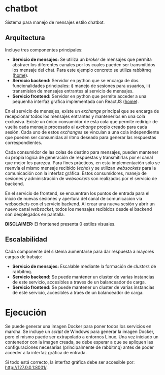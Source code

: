 # chatbot
Sistema para manejo de mensajes estilo chatbot.

## Arquitectura
Incluye tres componentes principales:
- **Servicio de mensajes:** Se utiliza un *broker* de mensajes que permita abstraer los diferentes canales por los cuales pueden ser transmitidos los mensaje del chat. Para este ejemplo concreto se utiliza rabbitmq ([home](https://www.rabbitmq.com/)).
- **Servicio backend:** Servidor en python que se encarga de dos funcionalidades principales: i) manejo de sesiones para usuarios, ii) transmision de mensajes entrantes al servicio de mensajes.
- **Servicio frontend:** Servidor en python que permite acceder a una pequenha interfaz grafica implementada con ReactJS ([home](https://es.react.dev/)).

En el servicio de mensajes, existe un *exchange* principal que se encarga de recepcionar todos los mensajes entrantes y mantenerlos en una cola exclusiva. Existe un único consumidor de esta cola que permite redirigir de vuelta cada mensaje procesado al *exchange* propio creado para cada sesión. Cada uno de estos *exchanges* se vinculan a una cola independiente que pueden ser consumidas al ritmo deseado para generar las respuestas correspondientes.

Cada consumidor de las colas de destino para mensajes, pueden mantener su propia lógica de generación de respuestas y transmitirlas por el canal que mejor les parezca. Para fines prácticos, en esta implementación sólo se reenvía el mismo mensaje recibido (*echo*) y se utilizan *websockets* para la comunicación con la interfaz gráfica. Estos consumidores, manejo de sesiones y administración de *websockets* son realizados por el servicio de backend.

En el servicio de frontend, se encuentran los puntos de entrada para el inicio de nuevas sesiones y apertura del canal de comunicacion via websockets con el servicio backend. Al crear una nueva sesión y abrir un nuevo canal *websocket*, todos los mensajes recibidos desde el backend son desplegados en pantalla.

**DISCLAIMER:** El frontened presenta 0 estilos visuales.

## Escalabilidad
Cada componente del sistema aumentarse para dar respuesta a mayores cargas de trabajo:
- **Servicio de mensajes:** Escalable mediante la formación de *clusters* de rabbitmq.
- **Servicio backend:** Se puede mantener un cluster de varias instancias de este servicio, accesibles a traves de un balanceador de carga.
- **Servicio frontend:** Se puede mantener un cluster de varias instancias de este servicio, accesibles a traes de un balanceador de carga.

# Ejecución
Se puede generar una imagen Docker para poner todos los servicios en marcha. Se incluye un *script* de Windows para generar la imagen Docker, pero el mismo puede ser extrapolado a entornos Linux. Una vez iniciado un contenedor con la imagen creada, se debe esperar a que se apliquen las configuraciones necesarias (principalmente de rabbitmq) antes de poder acceder a la interfaz gráfica de entrada.

Si todo está correcto, la interfaz gráfica debe ser accesible por: http://127.0.0.1:8001/.